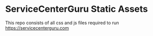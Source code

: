 # ServiceCenterGuru Static Assets
This repo consists of all css and js files required to run [https://servicecenterguru.com
](https://servicecenterguru.com)
